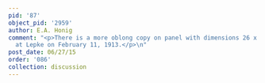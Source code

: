 ```yaml
---
pid: '87'
object_pid: '2959'
author: E.A. Honig
comment: "<p>There is a more oblong copy on panel with dimensions 26 x 59 cm sold
  at Lepke on February 11, 1913.</p>\n"
post_date: 06/27/15
order: '086'
collection: discussion
---
```

